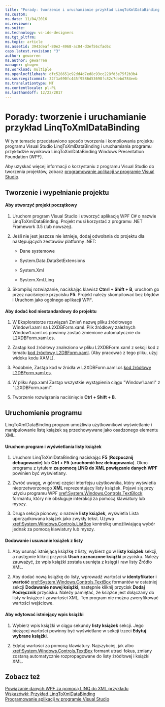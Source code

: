 ```yaml
---
title: "Porady: tworzenie i uruchamianie przykład LinqToXmlDataBinding | Dokumentacja firmy Microsoft"
ms.custom: 
ms.date: 11/04/2016
ms.reviewer: 
ms.suite: 
ms.technology: vs-ide-designers
ms.tgt_pltfrm: 
ms.topic: article
ms.assetid: 3943deaf-80e2-4968-ac04-d3ef56cfad6c
caps.latest.revision: "3"
author: gewarren
ms.author: gewarren
manager: ghogen
ms.workload: multiple
ms.openlocfilehash: dfc526651c92dd4d7ed8c93cc228fd3e75f2b3b4
ms.sourcegitcommit: 32f1a690fc445f9586d53698fc82c7debd784eeb
ms.translationtype: MT
ms.contentlocale: pl-PL
ms.lasthandoff: 12/22/2017
---
```

# <a name="how-to-build-and-run-the-linqtoxmldatabinding-example"></a>Porady: tworzenie i uruchamianie przykład LinqToXmlDataBinding
W tym temacie przedstawiono sposób tworzenia i kompilowania projektu programu Visual Studio LinqToXmlDataBinding i uruchamiania programu przykładzie wynikowa LinqToXmlDataBinding Windows Presentation Foundation (WPF).  
  
 Aby uzyskać więcej informacji o korzystaniu z programu Visual Studio do tworzenia projektów, zobacz [programowanie aplikacji w programie Visual Studio](http://msdn.microsoft.com/en-us/97490c1b-a247-41fb-8f2c-bc4c201eff68).  
  
## <a name="creating-and-populating-the-project"></a>Tworzenie i wypełnianie projektu  
  
#### <a name="to-create-the-starting-project"></a>Aby utworzyć projekt początkowy  
  
1.  Uruchom program Visual Studio i utworzyć aplikację WPF C# o nazwie LinqToXmlDataBinding. Projekt musi korzystać z programu .NET Framework 3.5 (lub nowszej).  
  
2.  Jeśli nie jest jeszcze nie istnieje, dodaj odwołania do projektu dla następujących zestawów platformy .NET:  
  
    -   Dane systemowe  
  
    -   System.Data.DataSetExtensions  
  
    -   System.Xml  
  
    -   System.Xml.Linq  
  
3.  Skompiluj rozwiązanie, naciskając klawisz **Ctnrl + Shift + B**, uruchom go przez naciśnięcie przycisku **F5**. Projekt należy skompilować bez błędów i Uruchom jako ogólnego aplikacji WPF.  
  
#### <a name="to-add-custom-code-to-the-project"></a>Aby dodać kod niestandardowy do projektu  
  
1.  W Eksploratorze rozwiązań Zmień nazwę pliku źródłowego Window1.xaml na L2XDBForm.xaml. Plik źródłowy zależnych Window1.xaml.cs powinny zostać zmienione automatycznie do L2XDBForm.xaml.cs.  
  
2.  Zastąp kod źródłowy znaleziono w pliku L2XDBForm.xaml z sekcji kod z tematu [kod źródłowy L2DBForm.xaml](../designers/l2dbform-xaml-source-code.md). (Aby pracować z tego pliku, użyj widoku kodu XAML).  
  
3.  Podobnie, Zastąp kod w źródła w L2XDBForm.xaml.cs [kod źródłowy L2DBForm.xaml.cs](../designers/l2dbform-xaml-cs-source-code.md).  
  
4.  W pliku App.xaml Zastąp wszystkie wystąpienia ciągu "Window1.xaml" z "L2XDBForm.xaml".  
  
5.  Tworzenie rozwiązania naciśnięcie **Ctrl + Shift + B**.  
  
## <a name="running-the-program"></a>Uruchomienie programu  
 LinqToXmlDataBinding program umożliwia użytkownikowi wyświetlanie i manipulowanie listę książek są przechowywane jako osadzonego elementu XML.  
  
#### <a name="to-run-the-program-and-view-the-book-list"></a>Uruchom program i wyświetlania listy książek  
  
1.  Uruchom LinqToXmlDataBinding naciskając **F5** (**Rozpocznij debugowanie**) lub **Ctrl + F5** (**uruchomić bez debugowania**). Okno programu z tytułem **za pomocą LINQ do XML powiązanie danych WPF** powinien być wyświetlany.  
  
2.  Zwróć uwagę, w górnej części interfejsu użytkownika, który wyświetla nieprzetworzonego **XML** reprezentujący listy książek. Pojawi się przy użyciu programu WPF <xref:System.Windows.Controls.TextBlock> formantu, który nie obsługuje interakcji za pomocą klawiatury lub myszy.  
  
3.  Druga sekcja pionowy, o nazwie **listy książek**, wyświetla Lista uporządkowana książek jako zwykły tekst. Używa <xref:System.Windows.Controls.ListBox> kontrolkę umożliwiającą wybór jednak za pomocą klawiatury lub myszy.  
  
#### <a name="to-add-and-delete-books-from-the-list"></a>Dodawanie i usuwanie książek z listy  
  
1.  Aby usunąć istniejącą książkę z listy, wybierz go w **listy książek** sekcji, a następnie kliknij przycisk **Usuń zaznaczone książki** przycisku. Należy zauważyć, że wpis książki została usunięta z księgi i raw listy Źródło XML.  
  
2.  Aby dodać nową książkę do listy, wprowadź wartości w **identyfikator** i **wartość** <xref:System.Windows.Controls.TextBox> formantów w ostatniej sekcji **Dodawanie nowej książki**, następnie kliknij przycisk **Dodaj Podręcznik** przycisku. Należy pamiętać, że książce jest dołączany do listy w książce i zawartości XML. Ten program nie można zweryfikować wartości wejściowe.  
  
#### <a name="to-edit-an-existing-book-entry"></a>Aby edytować istniejący wpis książki  
  
1.  Wybierz wpis książki w ciągu sekundy **listy książek** sekcji. Jego bieżącej wartości powinny być wyświetlane w sekcji trzeci **Edytuj wybrane książki**.  
  
2.  Edytuj wartości za pomocą klawiatury. Najszybciej, jak albo <xref:System.Windows.Controls.TextBox> formant utraci fokus, zmiany zostaną automatycznie rozpropagowane do listy źródłowej i książki XML.  
  
## <a name="see-also"></a>Zobacz też  
 [Powiązanie danych WPF za pomocą LINQ do XML przykładu](../designers/wpf-data-binding-using-linq-to-xml-example.md)   
 [Wskazówki: Przykład LinqToXmlDataBinding](../designers/walkthrough-linqtoxmldatabinding-example.md)   
 [Programowanie aplikacji w programie Visual Studio](http://msdn.microsoft.com/en-us/97490c1b-a247-41fb-8f2c-bc4c201eff68)